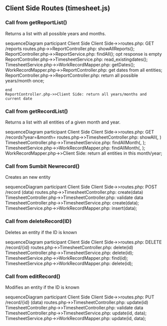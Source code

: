 ## Client Side Routes (timesheet.js)

### Call from getReportList()

Returns a list with all possible years and months.

sequenceDiagram
    participant Client Side
    Client Side->>routes.php: GET /reports
    routes.php->>ReportController.php: showAllReports();
    ReportController.php->>ReportService.php: findAll();
    opt response is empty
      ReportController.php->>TimesheetService.php: read_existingdates();
      TimesheetService.php->>WorkRecordMapper.php: getDates(); 
      WorkRecordMapper.php->>ReportController.php: get dates from all entities;            
      ReportController.php->>ReportController.php: return all possible years/month once;

    end
    ReportController.php->>Client Side: return all years/months and current date 
	
	
### Call from getRecordList()

Returns a list with all entities of a given month and year.

sequenceDiagram
    participant Client Side
    Client Side->>routes.php: GET /records?year=<y>&month=<m>
    routes.php->>TimesheetController.php: showAll(<y>, <m>)
    TimesheetController.php->>TimesheetService.php: findAllMonth(<y>, <m>);
    TimesheetService.php->>WorkRecordMapper.php: findAllMonth(<firstday>, <lastday>);
    WorkRecordMapper.php->>Client Side: return all entities in this month/year; 

### Call from Sumbit Newrecord()

Creates an new entity

sequenceDiagram
    participant Client Side
    Client Side->>routes.php: POST /record (data)
    routes.php->>TimesheetController.php: create(data)
    TimesheetController.php->>TimesheetController.php: validate data
    TimesheetController.php->>TimesheetService.php: create(data);
    TimesheetService.php->>WorkRecordMapper.php: insert(data);

### Call from deleteRecord(ID)

Deletes an entity if the ID is known

sequenceDiagram
    participant Client Side
    Client Side->>routes.php: DELETE /record/{id}
    routes.php->>TimesheetController.php: delete(id)
    TimesheetController.php->>TimesheetService.php: delete(id);
    TimesheetService.php->>WorkRecordMapper.php: find(id);
    TimesheetService.php->>WorkRecordMapper.php: delete(id);
	
### Call from editRecord()	

Modifies an entity if the ID is known

sequenceDiagram
    participant Client Side
    Client Side->>routes.php: PUT /record/{id} (data)
    routes.php->>TimesheetController.php: update(id)
    TimesheetController.php->>TimesheetController.php: validate data
    TimesheetController.php->>TimesheetService.php: update(id, data);
    TimesheetService.php->>WorkRecordMapper.php: update(id, data);